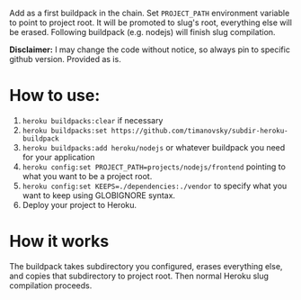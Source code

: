 Add as a first buildpack in the chain. Set `PROJECT_PATH` environment variable to point to project root. It will be promoted to slug's root, everything else will be erased. Following buildpack (e.g. nodejs) will finish slug compilation.

**Disclaimer:** I may change the code without notice, so always pin to specific github version. Provided as is.

# How to use:
1. `heroku buildpacks:clear` if necessary
1. `heroku buildpacks:set https://github.com/timanovsky/subdir-heroku-buildpack`
1. `heroku buildpacks:add heroku/nodejs` or whatever buildpack you need for your application
1. `heroku config:set PROJECT_PATH=projects/nodejs/frontend` pointing to what you want to be a project root.
1. `heroku config:set KEEPS=./dependencies:./vendor` to specify what you want to keep using GLOBIGNORE syntax.
1. Deploy your project to Heroku.

# How it works
The buildpack takes subdirectory you configured, erases everything else, and copies that subdirectory to project root. Then normal Heroku slug compilation proceeds.
